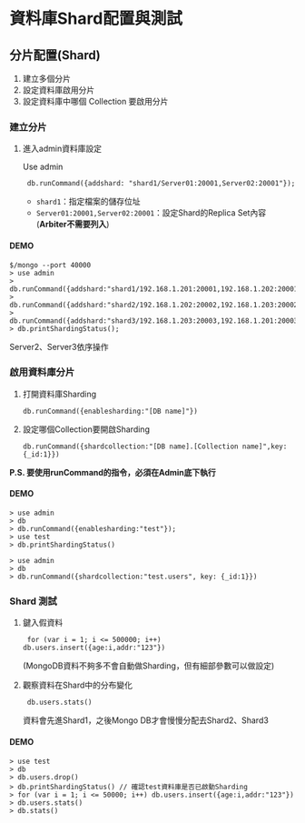 # 資料庫Shard配置與測試 #

## 分片配置(Shard) ##

1. 建立多個分片
2. 設定資料庫啟用分片
3. 設定資料庫中哪個 Collection 要啟用分片

### 建立分片 ###

1. 進入admin資料庫設定

    Use admin
    
        db.runCommand({addshard: "shard1/Server01:20001,Server02:20001"});
        
     - `shard1`：指定檔案的儲存位址
     - `Server01:20001,Server02:20001`：設定Shard的Replica Set內容(**Arbiter不需要列入**)
     
#### DEMO ####

    $/mongo --port 40000
    > use admin
    > db.runCommand({addshard:"shard1/192.168.1.201:20001,192.168.1.202:20001"});
    > db.runCommand({addshard:"shard2/192.168.1.202:20002,192.168.1.203:20002"});
    > db.runCommand({addshard:"shard3/192.168.1.203:20003,192.168.1.201:20003"});
    > db.printShardingStatus();
    
Server2、Server3依序操作

### 啟用資料庫分片 ###

1. 打開資料庫Sharding

    `db.runCommand({enablesharding:"[DB name]"})`

2. 設定哪個Collection要開啟Sharding

    `db.runCommand({shardcollection:"[DB name].[Collection name]",key:{_id:1}})`
    
**P.S. 要使用runCommand的指令，必須在Admin底下執行**

#### DEMO ####

    > use admin
    > db
    > db.runCommand({enablesharding:"test"});
    > use test
    > db.printShardingStatus()
    
    > use admin
    > db
    > db.runCommand({shardcollection:"test.users", key: {_id:1}})

### Shard 測試 ###

1. 鍵入假資料

        for (var i = 1; i <= 500000; i++) db.users.insert({age:i,addr:"123"})
        
    (MongoDB資料不夠多不會自動做Sharding，但有細部參數可以做設定)

2. 觀察資料在Shard中的分布變化

        db.users.stats()
        
    資料會先進Shard1，之後Mongo DB才會慢慢分配去Shard2、Shard3
    
#### DEMO ####

    > use test
    > db
    > db.users.drop()
    > db.printShardingStatus() // 確認test資料庫是否已啟動Sharding
    > for (var i = 1; i <= 50000; i++) db.users.insert({age:i,addr:"123"})
    > db.users.stats()
    > db.stats()